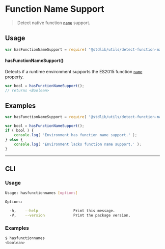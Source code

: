 # Function Name Support

> Detect native function [`name`][function-name] support.


<!-- <usage> -->

## Usage

``` javascript
var hasFunctionNameSupport = require( '@stdlib/utils/detect-function-name-support' );
```

#### hasFunctionNameSupport()

Detects if a runtime environment supports the ES2015 function [`name`][function-name] property.

``` javascript
var bool = hasFunctionNameSupport();
// returns <Boolean>
```

<!-- </usage> -->


<!-- <examples> -->

## Examples

``` javascript
var hasFunctionNameSupport = require( '@stdlib/utils/detect-function-name-support' );

var bool = hasFunctionNameSupport();
if ( bool ) {
    console.log( 'Environment has function name support.' );
} else {
    console.log( 'Environment lacks function name support.' );
}
```

<!-- </examples> -->


---

<!-- <cli> -->

## CLI

<!-- <usage> -->

### Usage

``` bash
Usage: hasfunctionnames [options]

Options:

  -h,    --help                Print this message.
  -V,    --version             Print the package version.
```

<!-- </usage> -->

<!-- <examples> -->

### Examples

``` bash
$ hasfunctionnames
<boolean>
```

<!-- </examples> -->

<!-- </cli> -->


<!-- <links> -->

[function-name]: https://developer.mozilla.org/en-US/docs/Web/JavaScript/Reference/Global_Objects/Function/name

<!-- </links> -->
